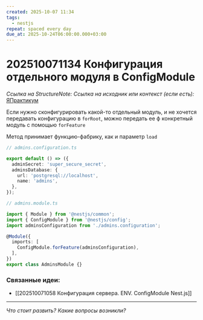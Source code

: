 ```yaml
---
created: 2025-10-07 11:34
tags:
  - nestjs
repeat: spaced every day
due_at: 2025-10-24T06:00:00.000+03:00
---
```

# 202510071134 Конфигурация отдельного модуля в ConfigModule

*Ссылка на StructureNote:*
*Ссылка на исходник или контекст (если есть):* [ЯПрактикум](https://practicum.yandex.ru/trainer/backend-nodejs/lesson/64506ddc-7e9d-440a-acf6-bda3f77dd69f/)

Если нужно сконфигурировать какой-то отдельный модуль, и не хочется передавать конфигурацию в `forRoot`, можно передать ее ф конкретный модуль с помощью `forFeature`

Метод принимает функцию-фабрику, как и параметр `load`

```ts
// admins.configuration.ts

export default () => ({
  adminSecret: 'super_secure_secret',
  adminsDatabase: {
    url: 'postgresql://localhost',
    name: 'admins',
  },
});
```

```ts
// admins.module.ts

import { Module } from '@nestjs/common';
import { ConfigModule } from '@nestjs/config';
import adminsConfiguration from './admins.configuration';

@Module({
  imports: [
    ConfigModule.forFeature(adminsConfiguration),
  ],
})
export class AdminsModule {}
```

### Связанные идеи:

* [[202510071058 Конфигурация сервера. ENV. ConfigModule Nest.js]]

---

*Что стоит развить? Какие вопросы возникли?*
